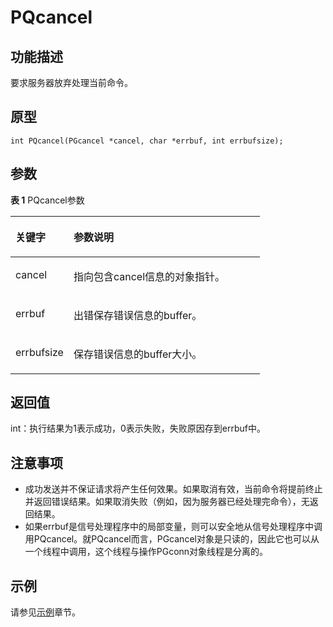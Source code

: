 # PQcancel<a name="ZH-CN_TOPIC_0242380590"></a>

## 功能描述<a name="zh-cn_topic_0241735638_section744771516345"></a>

要求服务器放弃处理当前命令。

## 原型<a name="zh-cn_topic_0241735638_section18974913134"></a>

```
int PQcancel(PGcancel *cancel, char *errbuf, int errbufsize);
```

## 参数<a name="zh-cn_topic_0241735638_zh-cn_topic_0237120432_zh-cn_topic_0059778852_s1c9b27937d964eaba00ae77fe1cd2c71"></a>

**表 1**  PQcancel参数

<a name="zh-cn_topic_0241735638_zh-cn_topic_0237120432_zh-cn_topic_0059778852_t82b61d38241342ffa2c83b3e50393841"></a>
<table><thead align="left"><tr id="zh-cn_topic_0241735638_zh-cn_topic_0237120432_zh-cn_topic_0059778852_r3ec068cec36347ccb83a7f18cf131215"><th class="cellrowborder" valign="top" width="23.27%" id="mcps1.2.3.1.1"><p id="zh-cn_topic_0241735638_zh-cn_topic_0237120432_zh-cn_topic_0059778852_a44a45da69b324aa4b5c1187191ec5c77"><a name="zh-cn_topic_0241735638_zh-cn_topic_0237120432_zh-cn_topic_0059778852_a44a45da69b324aa4b5c1187191ec5c77"></a><a name="zh-cn_topic_0241735638_zh-cn_topic_0237120432_zh-cn_topic_0059778852_a44a45da69b324aa4b5c1187191ec5c77"></a><strong id="zh-cn_topic_0241735638_zh-cn_topic_0237120432_zh-cn_topic_0059778852_a78fd62134c834d6ab90eace249f90f74"><a name="zh-cn_topic_0241735638_zh-cn_topic_0237120432_zh-cn_topic_0059778852_a78fd62134c834d6ab90eace249f90f74"></a><a name="zh-cn_topic_0241735638_zh-cn_topic_0237120432_zh-cn_topic_0059778852_a78fd62134c834d6ab90eace249f90f74"></a>关键字</strong></p>
</th>
<th class="cellrowborder" valign="top" width="76.73%" id="mcps1.2.3.1.2"><p id="zh-cn_topic_0241735638_zh-cn_topic_0237120432_zh-cn_topic_0059778852_aee2bc08a3b8f47bf81fb032ef089ba6d"><a name="zh-cn_topic_0241735638_zh-cn_topic_0237120432_zh-cn_topic_0059778852_aee2bc08a3b8f47bf81fb032ef089ba6d"></a><a name="zh-cn_topic_0241735638_zh-cn_topic_0237120432_zh-cn_topic_0059778852_aee2bc08a3b8f47bf81fb032ef089ba6d"></a><strong id="zh-cn_topic_0241735638_zh-cn_topic_0237120432_zh-cn_topic_0059778852_a51048b44452847fabe05c8633f0220cf"><a name="zh-cn_topic_0241735638_zh-cn_topic_0237120432_zh-cn_topic_0059778852_a51048b44452847fabe05c8633f0220cf"></a><a name="zh-cn_topic_0241735638_zh-cn_topic_0237120432_zh-cn_topic_0059778852_a51048b44452847fabe05c8633f0220cf"></a>参数说明</strong></p>
</th>
</tr>
</thead>
<tbody><tr id="zh-cn_topic_0241735638_zh-cn_topic_0237120432_zh-cn_topic_0059778852_r89c7807f135840058d4a248137b3ca08"><td class="cellrowborder" valign="top" width="23.27%" headers="mcps1.2.3.1.1 "><p id="zh-cn_topic_0241735638_p23111054217"><a name="zh-cn_topic_0241735638_p23111054217"></a><a name="zh-cn_topic_0241735638_p23111054217"></a>cancel</p>
</td>
<td class="cellrowborder" valign="top" width="76.73%" headers="mcps1.2.3.1.2 "><p id="zh-cn_topic_0241735638_p1393801515211"><a name="zh-cn_topic_0241735638_p1393801515211"></a><a name="zh-cn_topic_0241735638_p1393801515211"></a>指向包含cancel信息的对象指针。</p>
</td>
</tr>
<tr id="zh-cn_topic_0241735638_row17367126192516"><td class="cellrowborder" valign="top" width="23.27%" headers="mcps1.2.3.1.1 "><p id="zh-cn_topic_0241735638_p43682026202518"><a name="zh-cn_topic_0241735638_p43682026202518"></a><a name="zh-cn_topic_0241735638_p43682026202518"></a>errbuf</p>
</td>
<td class="cellrowborder" valign="top" width="76.73%" headers="mcps1.2.3.1.2 "><p id="zh-cn_topic_0241735638_p10403105013320"><a name="zh-cn_topic_0241735638_p10403105013320"></a><a name="zh-cn_topic_0241735638_p10403105013320"></a>出错保存错误信息的buffer。</p>
</td>
</tr>
<tr id="zh-cn_topic_0241735638_row12952114132818"><td class="cellrowborder" valign="top" width="23.27%" headers="mcps1.2.3.1.1 "><p id="zh-cn_topic_0241735638_p1995314182810"><a name="zh-cn_topic_0241735638_p1995314182810"></a><a name="zh-cn_topic_0241735638_p1995314182810"></a>errbufsize</p>
</td>
<td class="cellrowborder" valign="top" width="76.73%" headers="mcps1.2.3.1.2 "><p id="zh-cn_topic_0241735638_p1737919549321"><a name="zh-cn_topic_0241735638_p1737919549321"></a><a name="zh-cn_topic_0241735638_p1737919549321"></a>保存错误信息的buffer大小。</p>
</td>
</tr>
</tbody>
</table>

## 返回值<a name="zh-cn_topic_0241735638_section1512067101414"></a>

int：执行结果为1表示成功，0表示失败，失败原因存到errbuf中。

## 注意事项<a name="zh-cn_topic_0241735638_zh-cn_topic_0237120433_zh-cn_topic_0059777949_sb1b6942996a64e589fdfdfb1c00fa519"></a>

-   成功发送并不保证请求将产生任何效果。如果取消有效，当前命令将提前终止并返回错误结果。如果取消失败（例如，因为服务器已经处理完命令），无返回结果。
-   如果errbuf是信号处理程序中的局部变量，则可以安全地从信号处理程序中调用PQcancel。就PQcancel而言，PGcancel对象是只读的，因此它也可以从一个线程中调用，这个线程与操作PGconn对象线程是分离的。

## 示例<a name="zh-cn_topic_0241735638_section724101713148"></a>

请参见[示例](示例-libpq.md)章节。

